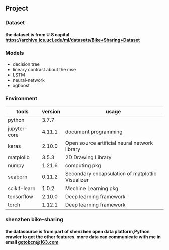 ## Project
### Dataset
#### the dataset is from U.S capital https://archive.ics.uci.edu/ml/datasets/Bike+Sharing+Dataset

### Models

* decision tree 
* lineary contrast about the mse
* LSTM
* neural-network
* xgboost

### Environment
| tools | version | usage |
| -------- | -------- | -------- |
| python | 3.7.7 |  |
| jupyter-core |4.11.1 |document programming |
|keras | 2.10.0 | Open source artificial neural network library|
| matplolib | 3.5.3 | 2D Drawing Library|
|numpy| 1.21.6| computing pkg|
| seaborn | 0.11.2 | Secondary encapsulation of matplotlib Visualizer|
| scikit-learn | 1.0.2 | Mechine Learning pkg |
|tensorflow| 2.10.0 | Deep learning framework |
|torch | 1.12.1 | Deep learning framework |


### shenzhen bike-sharing

#### the datasource is from part of shenzhen open data platform,Python crawler to get the other features. more data can communicate with me in email gotobcn@163.com